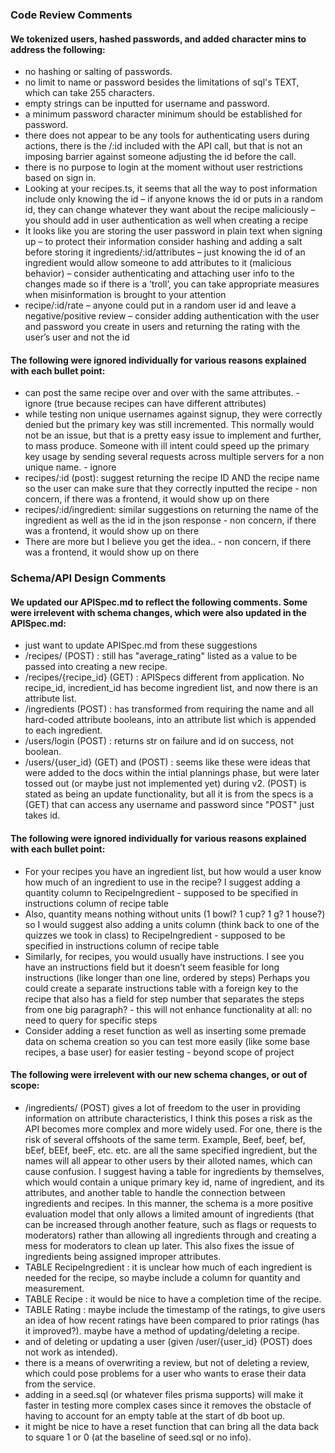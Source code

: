 ### Code Review Comments
#### We tokenized users, hashed passwords, and added character mins to address the following:
- no hashing or salting of passwords. 
- no limit to name or password besides the limitations of sql's TEXT, which can take 255 characters. 
- empty strings can be inputted for username and password. 
- a minimum password character minimum should be established for password. 
- there does not appear to be any tools for authenticating users during actions, there is the /:id included with the API call, but that is not an imposing barrier against someone adjusting the id before the call.
- there is no purpose to login at the moment without user restrictions based on sign in.
- Looking at your recipes.ts, it seems that all the way to post information include only knowing the id – if anyone knows the id or puts in a random id, they can change whatever they want about the recipe maliciously – you should add in user authentication as well when creating a recipe
- It looks like you are storing the user password in plain text when signing up – to protect their information consider hashing and adding a salt before storing it 
ingredients/:id/attributes – just knowing the id of an ingredient would allow someone to add attributes to it (malicious behavior) – consider authenticating and attaching user info to the changes made so if there is a ‘troll’, you can take appropriate measures when misinformation is brought to your attention
- recipe/:id/rate – anyone could put in a random user id and leave a negative/positive review – consider adding authentication with the user and password you create in users and returning the rating with the user’s user and not the id

#### The following were ignored individually for various reasons explained with each bullet point:
- can post the same recipe over and over with the same attributes. - ignore (true because recipes can have different attributes)
- while testing non unique usernames against signup, they were correctly denied but the primary key was still incremented. This normally would not be an issue, but that is a pretty easy issue to implement and further, to mass produce. Someone with ill intent could speed up the primary key usage by sending several requests across multiple servers for a non unique name. - ignore
- recipes/:id (post): suggest returning the recipe ID AND the recipe name so the user can make sure that they correctly inputted the recipe - non concern, if there was a frontend, it would show up on there
- recipes/:id/ingredient: similar suggestions on returning the name of the ingredient as well as the id in the json response  - non concern, if there was a frontend, it would show up on there
- There are more but I believe you get the idea.. - non concern, if there was a frontend, it would show up on there

### Schema/API Design Comments
#### We updated our APISpec.md to reflect the following comments. Some were irrelevent with schema changes, which were also updated in the APISpec.md:
- just want to update APISpec.md from these suggestions
- /recipes/ (POST) : still has "average_rating" listed as a value to be passed into creating a new recipe.
- /recipes/{recipe_id} (GET) : APISpecs different from application. No recipe_id, incredient_id has become ingredient list, and now there is an attribute list.
- /ingredients (POST) : has transformed from requiring the name and all hard-coded attribute booleans, into an attribute list which is appended to each ingredient.
- /users/login (POST) : returns str on failure and id on success, not boolean.
- /users/{user_id} (GET) and (POST) : seems like these were ideas that were added to the docs within the intial plannings phase, but were later tossed out (or maybe just not implemented yet) during v2. (POST) is stated as being an update functionality, but all it is from the specs is a (GET) that can access any username and password since "POST" just takes id.


#### The following were ignored individually for various reasons explained with each bullet point:
- For your recipes you have an ingredient list, but how would a user know how much of an ingredient to use in the recipe? I suggest adding a quantity column to RecipeIngredient - supposed to be specified in instructions column of recipe table
- Also, quantity means nothing without units (1 bowl? 1 cup? 1 g? 1 house?) so I would suggest also adding a units column (think back to one of the quizzes we took in class) to RecipeIngredient - supposed to be specified in instructions column of recipe table
- Similarly, for recipes, you would usually have instructions. I see you have an instructions field but it doesn’t seem feasible for long instructions (like longer than one line, ordered by steps) Perhaps you could create a separate instructions table with a foreign key to the recipe that also has a field for step number that separates the steps from one big paragraph? - this will not enhance functionality at all: no need to query for specific steps
- Consider adding a reset function as well as inserting some premade data on schema creation so you can test more easily (like some base recipes, a base user) for easier testing - beyond scope of project

#### The following were irrelevent with our new schema changes, or out of scope:
- /ingredients/ (POST) gives a lot of freedom to the user in providing information on attribute characteristics, I think this poses a risk as the API becomes more complex and more widely used. For one, there is the risk of several offshoots of the same term. Example, Beef, beef, bef, bEef, bEEf, beeF, etc. etc. are all the same specified ingredient, but the names will all appear to other users by their alloted names, which can cause confusion. I suggest having a table for ingredients by themselves, which would contain a unique primary key id, name of ingredient, and its attributes, and another table to handle the connection between ingredients and recipes. In this manner, the schema is a more positive evaluation model that only allows a limited amount of ingredients (that can be increased through another feature, such as flags or requests to moderators) rather than allowing all ingredients through and creating a mess for moderators to clean up later. This also fixes the issue of ingredients being assigned improper attributes.
- TABLE RecipeIngredient : it is unclear how much of each ingredient is needed for the recipe, so maybe include a column for quantity and measurement.
- TABLE Recipe : it would be nice to have a completion time of the recipe.
- TABLE Rating : maybe include the timestamp of the ratings, to give users an idea of how recent ratings have been compared to prior ratings (has it improved?).
maybe have a method of updating/deleting a recipe.
- and of deleting or updating a user (given /user/{user_id} (POST) does not work as intended).
- there is a means of overwriting a review, but not of deleting a review, which could pose problems for a user who wants to erase their data from the service.
- adding in a seed.sql (or whatever files prisma supports) will make it faster in testing more complex cases since it removes the obstacle of having to account for an empty table at the start of db boot up.
- it might be nice to have a reset function that can bring all the data back to square 1 or 0 (at the baseline of seed.sql or no info).
